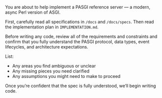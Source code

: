 You are about to help implement a PASGI reference server — a modern, async Perl version of ASGI.

First, carefully read all specifications in `/docs` and `/docs/specs`. Then read the implementation plan in `IMPLEMENTATION.md`.

Before writing any code, review all of the requirements and constraints and confirm that you fully understand the PASGI protocol, data types, event lifecycles, and architecture expectations.

List:
- Any areas you find ambiguous or unclear
- Any missing pieces you need clarified
- Any assumptions you might need to make to proceed

Once you’re confident that the spec is fully understood, we’ll begin writing code.


